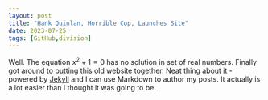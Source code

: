 ```yaml
---
layout: post
title: "Hank Quinlan, Horrible Cop, Launches Site"
date: 2023-07-25
tags: [GitHub,division]
---
```


Well. The equation $x^2+1=0$  has no solution in set of real numbers.
Finally got around to putting this old website together. Neat thing about it - powered by [Jekyll](http://jekyllrb.com) and I can use Markdown to author my posts. It actually is a lot easier than I thought it was going to be.
